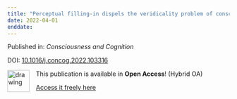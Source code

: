 ```yaml
---
title: "Perceptual filling-in dispels the veridicality problem of conscious perception research"
date: 2022-04-01
enddate:
---
```


Published in: *Consciousness and Cognition*

DOI: [10.1016/j.concog.2022.103316](https://doi.org/10.1016/j.concog.2022.103316)

<img src="https://upload.wikimedia.org/wikipedia/commons/thumb/7/77/Open_Access_logo_PLoS_transparent.svg/800px-Open_Access_logo_PLoS_transparent.svg.png" alt="drawing" width="50" align="left"/> &nbsp;&nbsp;&nbsp;This publication is available in **Open Access**! (Hybrid OA)

&nbsp;&nbsp;&nbsp;<a href="https://doi.org/10.1016/j.concog.2022.103316">Access it freely here</a>

